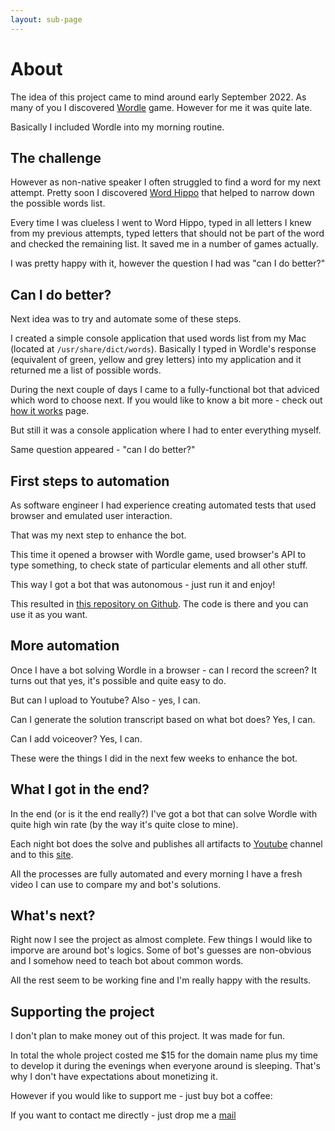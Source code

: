 ```yaml
---
layout: sub-page
---
```


# About

The idea of this project came to mind around early September 2022. As many of you I discovered [Wordle](https://www.nytimes.com/games/wordle/index.html) game. However for me it was quite late.

Basically I included Wordle into my morning routine.

## The challenge

However as non-native speaker I often struggled to find a word for my next attempt. Pretty soon I discovered [Word Hippo](https://www.wordhippo.com/what-is/word-finder-unscrambler.html) that helped to narrow down the possible words list.

Every time I was clueless I went to Word Hippo, typed in all letters I knew from my previous attempts, typed letters that should not be part of the word and checked the remaining list. It saved me in a number of games actually.

I was pretty happy with it, however the question I had was "can I do better?"

## Can I do better?

Next idea was to try and automate some of these steps.

I created a simple console application that used words list from my Mac (located at `/usr/share/dict/words`). Basically I typed in Wordle's response (equivalent of green, yellow and grey letters) into my application and it returned me a list of possible words.

During the next couple of days I came to a fully-functional bot that adviced which word to choose next. If you would like to know a bit more - check out [how it works](how_it_works.html) page.

But still it was a console application where I had to enter everything myself.

Same question appeared - "can I do better?"

## First steps to automation

As software engineer I had experience creating automated tests that used browser and emulated user interaction.

That was my next step to enhance the bot.

This time it opened a browser with Wordle game, used browser's API to type something, to check state of particular elements and all other stuff.

This way I got a bot that was autonomous - just run it and enjoy!

This resulted in [this repository on Github](https://github.com/sergeytrasko/wordle-solver). The code is there and you can use it as you want.

## More automation

Once I have a bot solving Wordle in a browser - can I record the screen? It turns out that yes, it's possible and quite easy to do.

But can I upload to Youtube? Also - yes, I can.

Can I generate the solution transcript based on what bot does? Yes, I can.

Can I add voiceover? Yes, I can.

These were the things I did in the next few weeks to enhance the bot.

## What I got in the end?

In the end (or is it the end really?) I've got a bot that can solve Wordle with quite high win rate (by the way it's quite close to mine).

Each night bot does the solve and publishes all artifacts to [Youtube](https://www.youtube.com/channel/UCHExvm1R3a7NFk5K89jUg7Q) channel and to this [site](https://www.botplayswordle.com).

All the processes are fully automated and every morning I have a fresh video I can use to compare my and bot's solutions.

## What's next?

Right now I see the project as almost complete. Few things I would like to imporve are around bot's logics. Some of bot's guesses are non-obvious and I somehow need to teach bot about common words.

All the rest seem to be working fine and I'm really happy with the results.

<!-- 
## But how it technically works?

Probably you are still wondering how it works internally? If so - please check out [technical details](tech_details) page. Hope you will get your answers there. 
-->

## Supporting the project

I don't plan to make money out of this project. It was made for fun. 

In total the whole project costed me $15 for the domain name plus my time to develop it during the evenings when everyone around is sleeping. That's why I don't have expectations about monetizing it.

However if you would like to support me - just buy bot a coffee:

<script type="text/javascript" src="https://cdnjs.buymeacoffee.com/1.0.0/button.prod.min.js" data-name="bmc-button" data-slug="sergeytrasko" data-color="#FFDD00" data-emoji=""  data-font="Cookie" data-text="Buy bot a coffee" data-outline-color="#000000" data-font-color="#000000" data-coffee-color="#ffffff" ></script>

If you want to contact me directly - just drop me a <a href="mailto:sergey.trasko@gmail.com?subject=Inquiry about 'Bot Plays Wordle'">mail</a>


